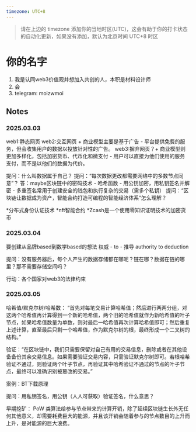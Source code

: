 ```yaml
---
timezone: UTC+8
---
```


> 请在上边的 timezone 添加你的当地时区(UTC)，这会有助于你的打卡状态的自动化更新，如果没有添加，默认为北京时间 UTC+8 时区


# 你的名字

1. 我是认同web3价值观并想加入共创的人，本职是材料设计师
2. 会
3. telegram: moizwmoi

## Notes

<!-- Content_START -->

### 2025.03.03

web1:静态网页
web2:交互网页 + 商业模型主要是基于广告 - 平台提供免费的服务，但会收集用户的数据以投放针对性的广告。
web3:摒弃网页？+ 商业模型则更加多样化，包括加密货币、代币化和微支付 - 用户可以直接为他们使用的服务支付，而不是以他们的数据为代价。

提问：什么叫数据属于自己？
提问：“每次数据更改都需要网络中的多数节点同意”？
  答：maybe区块链中的密码技术 - 哈希函数
     - 用公钥加密，用私钥签名并解密
     - 多重签名常用于创建安全的钱包和执行复杂的交易（需多个私钥）
提问：“区块链让数据成为资产，智能合约打造可编程的智能经济体系”怎么理解？


*分布式身份认证技术
*nft智能合约
*Zcash是一个使用零知识证明技术的加密货币

### 2025.03.04

要创建从品牌based到数学based的想法
权威 - to - 推导
authority to deduction

提问：没有服务器后，每个人产生的数据存储都在哪呢？链在哪？数据在链的哪里？那不需要存储空间吗？

行动：各个国家对web3的法律约束

<!-- Content_END -->

<!-- Content_START -->

### 2025.03.05

哈希值/默克尔树/哈希数：
“首先对每笔交易计算哈希值；然后进行两两分组，对这两个哈希值再计算得到一个新的哈希值，两个旧的哈希值就作为新哈希值的叶子节点，如果哈希值数量为单数，则对最后一哈希值再次计算哈希值即可；然后重复上述计算，直至最后只剩一个哈希值，作为默克尔树的根，最终形成一个二叉树的结构。”

验证：“在区块链中，我们只需要保留对自己有用的交易信息，删除或者在其他设备备份其余交易信息。如果需要验证交易内容，只需验证默克尔树即可。若根哈希验证不通过，则验证两个叶子节点，再验证其中哈希验证不通过的节点的叶子节点，最终可以准确识别被篡改的交易。”

案例：BT下载原理

提问：用私钥签名，用公钥（人人可获取）验证签名，什么意思？

早期挖矿：
PoW 类算法给参与节点带来的计算开销，除了延续区块链生长外无任何其他意义，却需要耗费巨大的能源，并且该开销会随着参与的节点数目的上升而上升，是对能源的巨大浪费。

<!-- Content_END -->
